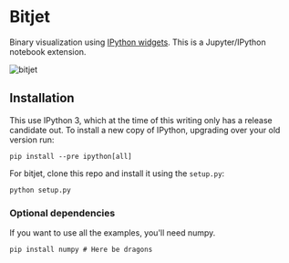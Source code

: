 # Bitjet

Binary visualization using [IPython widgets](https://www.youtube.com/watch?v=VaV10VNZCLA). This is a Jupyter/IPython notebook extension.

![bitjet](https://cloud.githubusercontent.com/assets/836375/6321964/73865f54-bacf-11e4-89d0-9e4b7b79ceb7.gif)

## Installation

This use IPython 3, which at the time of this writing only has a release candidate out. To install a new copy of IPython, upgrading over your old version run:

```console
pip install --pre ipython[all]
```

For bitjet, clone this repo and install it using the `setup.py`:

```console
python setup.py
```

### Optional dependencies

If you want to use all the examples, you'll need numpy.

```console
pip install numpy # Here be dragons
```
